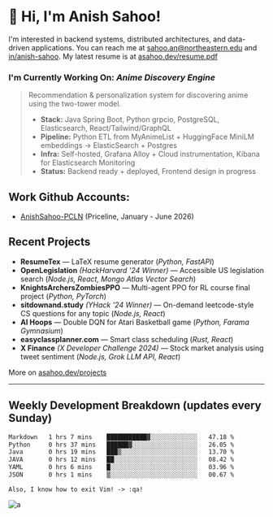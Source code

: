 # 👋 Hi, I'm Anish Sahoo! 

I'm interested in backend systems, distributed architectures, and data-driven applications.
You can reach me at [sahoo.an@northeastern.edu](mailto:sahoo.an@northeastern.edu) and [in/anish-sahoo](https://linkedin.com/in/anish-sahoo). My latest resume is at [asahoo.dev/resume.pdf](asahoo.dev/resume.pdf) 


### I'm Currently Working On: *Anime Discovery Engine*
> Recommendation & personalization system for discovering anime using the two-tower model.
> - **Stack:** Java Spring Boot, Python grpcio, PostgreSQL, Elasticsearch, React/Tailwind/GraphQL
> - **Pipeline:** Python ETL from MyAnimeList + HuggingFace MiniLM embeddings → ElasticSearch + Postgres
> - **Infra:** Self-hosted, Grafana Alloy + Cloud instrumentation, Kibana for Elasticsearch Monitoring
> - **Status:** Backend ready + deployed, Frontend design in progress

## Work Github Accounts:
- [AnishSahoo-PCLN](https://github.com/AnishSahoo-PCLN) (Priceline, January - June 2026)  

## Recent Projects  
- **ResumeTex** — LaTeX resume generator (_Python, FastAPI_)  
- **OpenLegislation** _(HackHarvard '24 Winner)_ — Accessible US legislation search (_Node.js, React, Mongo Atlas Vector Search_)
- **KnightsArchersZombiesPPO** — Multi-agent PPO for RL course final project (_Python, PyTorch_)  
- **sitdownand.study** _(YHack '24 Winner)_ — On-demand leetcode-style CS questions for any topic (_Node.js, React_)  
- **AI Hoops** — Double DQN for Atari Basketball game (_Python, Farama Gymnasium_)  
- **easyclassplanner.com** — Smart class scheduling (_Rust, React_)  
- **X Finance** _(X Developer Challenge 2024)_ — Stock market analysis using tweet sentiment (_Node.js, Grok LLM API, React_)  

More on [asahoo.dev/projects](https://asahoo.dev/projects)  

---
<!---
anish-sahoo/anish-sahoo is a ✨ special ✨ repository because its `README.md` (this file) appears on your GitHub profile.
You can click the Preview link to take a look at your changes.
--->

<!---
![most used languages](https://github-readme-stats-anish-sahoo.vercel.app/api/top-langs/?username=anish-sahoo&theme=react&hide_border=true&count_private=true&include_all_commits=true&langs_count=40&layout=compact&card_width=334&hide=HLSL,ShaderLab,C%23,Jupyter+Notebook,Objective-C%2B%2B,Ruby,Objective-C,lua)
--->

## Weekly Development Breakdown (updates every Sunday)
<!--START_SECTION:waka-->

```txt
Markdown   1 hrs 7 mins    ███████████▓░░░░░░░░░░░░░   47.18 %
Python     0 hrs 37 mins   ██████▓░░░░░░░░░░░░░░░░░░   26.05 %
Java       0 hrs 19 mins   ███▒░░░░░░░░░░░░░░░░░░░░░   13.70 %
JAVA       0 hrs 12 mins   ██░░░░░░░░░░░░░░░░░░░░░░░   08.42 %
YAML       0 hrs 6 mins    █░░░░░░░░░░░░░░░░░░░░░░░░   03.96 %
JSON       0 hrs 1 mins    ▒░░░░░░░░░░░░░░░░░░░░░░░░   00.67 %
```

<!--END_SECTION:waka-->

```
Also, I know how to exit Vim! -> :qa!
```


![a](https://github-profile-summary-cards.vercel.app/api/cards/profile-details?username=anish-sahoo&theme=react)

